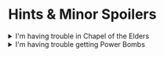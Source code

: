 
# Hints & Minor Spoilers

<details>
  <summary>I'm having trouble in Chapel of the Elders</summary>

```
Scan momma sheegoth to change the lock-on target to her head and use charged power beam shots.
```

</details>

<details>
  <summary>I'm having trouble getting Power Bombs</summary>

```
Use charged Power Beam to help light up the maze if you are having trouble seeing.

The exit is towards the Save Station, try to keep track of your orientation as you work your way in that direction.

If you simply give up, a video of the solution is provided below.
```

[Video](https://www.youtube.com/watch?v=KVf3A9Q5MSU)

</details>
